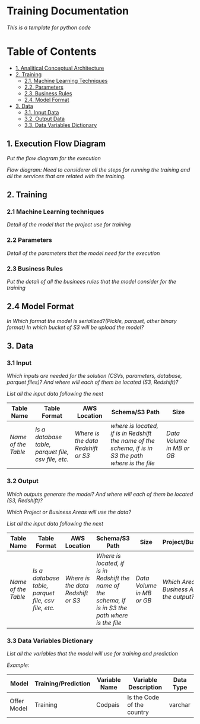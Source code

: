 # Training Documentation

*This is a template for python code*

# Table of Contents

* [1. Analitical Conceptual Architecture](1-Analitical-Conceptual-Architecture)
* [2. Training]()
  * [2.1. Machine Learning Techniques]()
  * [2.2. Parameters]()
  * [2.3. Business Rules]()
  * [2.4. Model Format]()
* [3. Data]()
  * [3.1. Input Data]()
  * [3.2. Output Data]()
  * [3.3. Data Variables Dictionary]()

## 1. Execution Flow Diagram
*Put the flow diagram for the execution*

*Flow diagram: Need to considerer all the steps for running the training and all the services that are related with the training.*

## 2. Training

### 2.1 Machine Learning techniques
*Detail of the model that the project use for training*

### 2.2 Parameters
*Detail of the parameters that the model need for the execution*

### 2.3 Business Rules
*Put the detail of all the businees rules that the model consider for the training*

## 2.4 Model Format
*In Which format the model is serialized?(Pickle, parquet, other binary format)*
*In which bucket of S3 will be upload the model?*

## 3. Data

### 3.1 Input
*Which inputs are needed for the solution (CSVs, parameters, database, parquet files)? And where will each of them be located (S3, Redshift)?*

*List all the input data following the next*


|Table Name|Table Format|AWS Location|Schema/S3 Path|Size|
|---|---|---|---|---|
| *Name of the Table*   | *Is a database table, parquet file, csv file, etc.*  | *Where is the data Redshift or S3* | *where is located, if is in Redshift the name of the schema, if is in S3 the path where is the file*|*Data Volume in MB or GB*||

### 3.2 Output
*Which outputs generate the model? And where will each of them be located (S3, Redshift)?*

*Which Project or Business Areas will use the data?*

*List all the input data following the next*

|Table Name|Table Format|AWS Location|Schema/S3 Path|Size|Project/BusinessArea|
|---|---|---|---|----|----|
|*Name of the Table*| *Is a database table, parquet file, csv file, etc.*  | *Where is the data Redshift or S3* | *Where is located, if is in Redshift the name of the schema, if is in S3 the path where is the file*|*Data Volume in MB or GB*|*Which Area or Business Area will use the output?*|

### 3.3 Data Variables Dictionary

*List all the variables that the model will use for training and prediction*

*Example:*

|Model|Training/Prediction|Variable Name|Variable Description|Data Type|
|-----|-------------------|-------------|--------------------|---------|
|Offer Model|Training|Codpais|Is the Code of the country | varchar|
